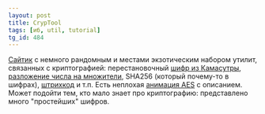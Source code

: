 ```yaml
---
layout: post
title: CrypTool
tags: [иб, util, tutorial]
tg_id: 484
---
```

[Сайтик](https://www.cryptool.org/en/cto/) с немного рандомным и местами экзотическим набором утилит, связанных с криптографией: перестановочный [шифр из Камасутры](https://www.cryptool.org/en/cto/kamasutra), [разложение числа на множители](https://www.cryptool.org/en/cto/msieve), SHA256 (который почему-то в шифрах), [штрихкод](https://www.cryptool.org/en/cto/barcode) и т.п. Есть неплохая [анимация AES](https://www.cryptool.org/en/cto/aes-animation) с описанием. Может подойти тем, кто мало знает про криптографию: представлено много "простейших" шифров.

